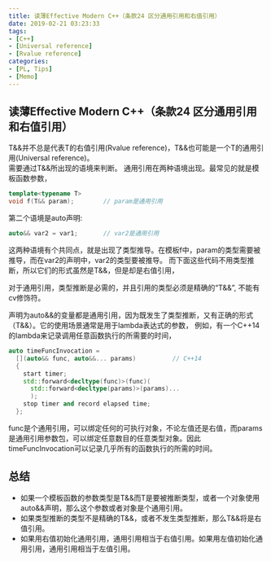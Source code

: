 ```yaml
---
title: 读薄Effective Modern C++（条款24 区分通用引用和右值引用）
date: 2019-02-21 03:23:33
tags:
- [C++]
- [Universal reference]
- [Rvalue reference]
categories:
- [PL, Tips]
- [Memo]
---
```


## 读薄Effective Modern C++（条款24 区分通用引用和右值引用）

T&&并不总是代表T的右值引用(Rvalue reference)，T&&也可能是一个T的通用引用(Universal reference)。    
需要通过T&&所出现的语境来判断。     通用引用在两种语境出现。最常见的就是模板函数参数，
```cpp
template<typename T>
void f(T&& param);        // param是通用引用
```
第二个语境是auto声明:
```cpp
auto&& var2 = var1;       // var2是通用引用
```
<!-- more -->

这两种语境有个共同点，就是出现了类型推导。在模板f中，param的类型需要被推导，而在var2的声明中，var2的类型要被推导。
而下面这些代码不用类型推断，所以它们的形式虽然是T&&，但是却是右值引用，

对于通用引用，类型推断是必需的，并且引用的类型必须是精确的“T&&”, 不能有cv修饰符。

声明为auto&&的变量都是通用引用，因为既发生了类型推断，又有正确的形式（T&&）。它的使用场景通常是用于lambda表达式的参数，
例如，有一个C++14的lambda来记录调用任意函数执行的所需要的时间，
```cpp
auto timeFuncInvocation = 
  [](auto&& func, auto&&... params)          // C++14
  {
    start timer;
    std::forward<decltype(func)>(func)(
      std::forward<decltype(params)>(params)...
      );
    stop timer and record elapsed time;
  };
```
func是个通用引用，可以绑定任何的可执行对象，不论左值还是右值，而params是通用引用参数包，可以绑定任意数目的任意类型对象。因此timeFuncInvocation可以记录几乎所有的函数执行的所需的时间。

## 总结
- 如果一个模板函数的参数类型是T&&而T是要被推断类型，或者一个对象使用auto&&声明，那么这个参数或者对象是个通用引用。
- 如果类型推断的类型不是精确的T&&，或者不发生类型推断，那么T&&将是右值引用。
- 如果用右值初始化通用引用，通用引用相当于右值引用。如果用左值初始化通用引用，通用引用相当于左值引用。